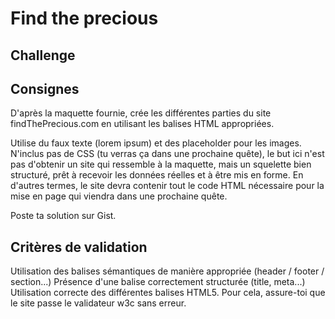 # Find the precious

## Challenge

## Consignes

D'après la maquette fournie, crée les différentes parties du site findThePrecious.com en utilisant les balises HTML appropriées.

Utilise du faux texte (lorem ipsum) et des placeholder pour les images.
N'inclus pas de CSS (tu verras ça dans une prochaine quête), le but ici n'est pas d'obtenir un site qui ressemble à la maquette, mais un squelette bien structuré, prêt à recevoir les données réelles et à être mis en forme. En d'autres termes, le site devra contenir tout le code HTML nécessaire pour la mise en page qui viendra dans une prochaine quête.

Poste ta solution sur Gist.

## Critères de validation

Utilisation des balises sémantiques de manière appropriée (header / footer / section...)
Présence d'une balise <head> correctement structurée (title, meta...)
Utilisation correcte des différentes balises HTML5. Pour cela, assure-toi que le site passe le validateur w3c sans erreur.

